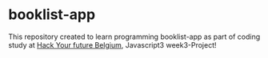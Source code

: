 # booklist-app
This repository created to learn programming booklist-app as part of coding study at [Hack Your future Belgium](https://github.com/HackYourFutureBelgium), Javascript3 week3-Project! 



